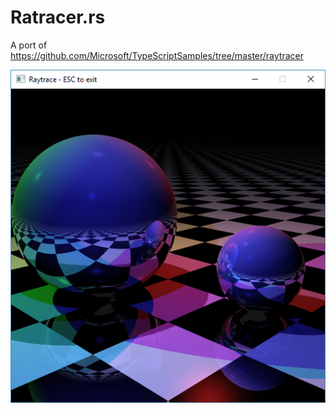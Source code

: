 # Ratracer.rs

A port of https://github.com/Microsoft/TypeScriptSamples/tree/master/raytracer


![Alt text](/media/raytrace.png?raw=true "Some shiny spheres")
